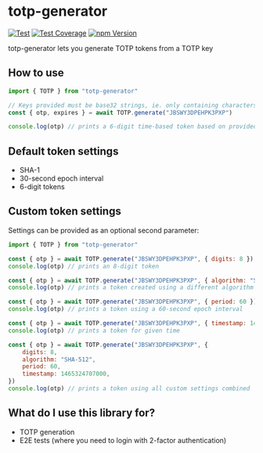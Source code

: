 # totp-generator

[![Test](https://github.com/bellstrand/totp-generator/workflows/Test/badge.svg)](https://github.com/bellstrand/totp-generator/actions?query=workflow%3ATest)
[![Test Coverage](https://api.codeclimate.com/v1/badges/5ea846f544cbf46ffcee/test_coverage)](https://codeclimate.com/github/bellstrand/totp-generator/test_coverage)
[![npm Version](https://img.shields.io/npm/v/totp-generator.svg)](https://www.npmjs.com/package/totp-generator)

totp-generator lets you generate TOTP tokens from a TOTP key

## How to use

```javascript
import { TOTP } from "totp-generator"

// Keys provided must be base32 strings, ie. only containing characters matching (A-Z, 2-7, =).
const { otp, expires } = await TOTP.generate("JBSWY3DPEHPK3PXP")

console.log(otp) // prints a 6-digit time-based token based on provided key and current time
```

## Default token settings

- SHA-1
- 30-second epoch interval
- 6-digit tokens

## Custom token settings

Settings can be provided as an optional second parameter:

```javascript
import { TOTP } from "totp-generator"

const { otp } = await TOTP.generate("JBSWY3DPEHPK3PXP", { digits: 8 })
console.log(otp) // prints an 8-digit token

const { otp } = await TOTP.generate("JBSWY3DPEHPK3PXP", { algorithm: "SHA-512" })
console.log(otp) // prints a token created using a different algorithm

const { otp } = await TOTP.generate("JBSWY3DPEHPK3PXP", { period: 60 })
console.log(otp) // prints a token using a 60-second epoch interval

const { otp } = await TOTP.generate("JBSWY3DPEHPK3PXP", { timestamp: 1465324707000 })
console.log(otp) // prints a token for given time

const { otp } = await TOTP.generate("JBSWY3DPEHPK3PXP", {
	digits: 8,
	algorithm: "SHA-512",
	period: 60,
	timestamp: 1465324707000,
})
console.log(otp) // prints a token using all custom settings combined
```

## What do I use this library for?

- TOTP generation
- E2E tests (where you need to login with 2-factor authentication)
